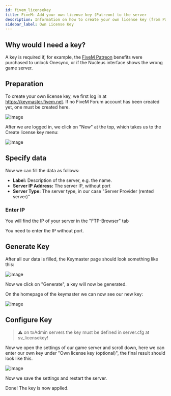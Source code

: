 ```yaml
---
id: fivem_licensekey
title: FiveM: Add your own license key (Patreon) to the server
description: Information on how to create your own license key (from Patreon) for FiveM servers from ZAP-Hosting and add it to your server - ZAP-Hosting.com documentation
sidebar_label: Own License Key
---
```


## Why would I need a key?

A key is required if, for example, the [FiveM Patreon](https://patreon.com/fivem) benefits were purchased to unlock Onesync, or if the Nucleus interface shows the wrong game server.

## Preparation
To create your own license key, we first log in at https://keymaster.fivem.net. If no FiveM Forum account has been created yet, one must be created here.

![image](https://user-images.githubusercontent.com/13604413/159167431-44672d55-c5a2-458c-9849-b2f7275d3cdf.png)

After we are logged in, we click on "New" at the top, which takes us to the Create license key menu:

![image](https://user-images.githubusercontent.com/13604413/159167435-0e204772-57bf-406f-ba33-e13737fad42d.png)


## Specify data

Now we can fill the data as follows:

- **Label:** Description of the server, e.g. the name.
- **Server IP Address:** The server IP, without port
- **Server Type:** The server type, in our case "Server Provider (rented server)"


### Enter IP

You will find the IP of your server in the "FTP-Browser" tab

You need to enter the IP without port.

## Generate Key

After all our data is filled, the Keymaster page should look something like this:

![image](https://user-images.githubusercontent.com/13604413/159167479-a5964ac5-a6de-43a9-bd12-a459bb94e002.png)

Now we click on "Generate", a key will now be generated.

On the homepage of the keymaster we can now see our new key:

![image](https://user-images.githubusercontent.com/13604413/159167482-70076a07-9f9a-48cf-ad21-68a0907f5d87.png)

## Configure Key

> ⚠️ on txAdmin servers the key must be defined in server.cfg at sv_licensekey!

Now we open the settings of our game server and scroll down, here we can enter our own key under "Own license key (optional)", the final result should look like this.

![image](https://user-images.githubusercontent.com/13604413/159167488-29414748-f743-47ff-a52e-8d6e7154090d.png)

Now we save the settings and restart the server.

Done! The key is now applied.
